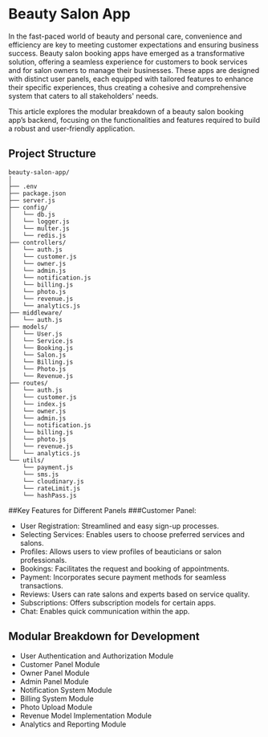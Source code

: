 # Beauty Salon App
In the fast-paced world of beauty and personal care, convenience and efficiency are key to meeting customer expectations and ensuring business success. Beauty salon booking apps have emerged as a transformative solution, offering a seamless experience for customers to book services and for salon owners to manage their businesses. These apps are designed with distinct user panels, each equipped with tailored features to enhance their specific experiences, thus creating a cohesive and comprehensive system that caters to all stakeholders' needs.

This article explores the modular breakdown of a beauty salon booking app’s backend, focusing on the functionalities and features required to build a robust and user-friendly application. 
## Project Structure

```
beauty-salon-app/
│
├── .env
├── package.json
├── server.js
├── config/
│   └── db.js
│   └── logger.js
│   └── multer.js
│   └── redis.js
├── controllers/
│   └── auth.js
│   └── customer.js
│   └── owner.js
│   └── admin.js
│   └── notification.js
│   └── billing.js
│   └── photo.js
│   └── revenue.js
│   └── analytics.js
├── middleware/
│   └── auth.js
├── models/
│   └── User.js
│   └── Service.js
│   └── Booking.js
│   └── Salon.js
│   └── Billing.js
│   └── Photo.js
│   └── Revenue.js
├── routes/
│   └── auth.js
│   └── customer.js
│   └── index.js
│   └── owner.js
│   └── admin.js
│   └── notification.js
│   └── billing.js
│   └── photo.js
│   └── revenue.js
│   └── analytics.js
└── utils/
    └── payment.js
    └── sms.js
    └── cloudinary.js
    └── rateLimit.js
    └── hashPass.js
```
##Key Features for Different Panels
###Customer Panel:

- User Registration: Streamlined and easy sign-up processes.
- Selecting Services: Enables users to choose preferred services and salons.
- Profiles: Allows users to view profiles of beauticians or salon professionals.
- Bookings: Facilitates the request and booking of appointments.
- Payment: Incorporates secure payment methods for seamless transactions.
- Reviews: Users can rate salons and experts based on service quality.
- Subscriptions: Offers subscription models for certain apps.
- Chat: Enables quick communication within the app.
## Modular Breakdown for Development
- User Authentication and Authorization Module
- Customer Panel Module
- Owner Panel Module
- Admin Panel Module
- Notification System Module
- Billing System Module
- Photo Upload Module
- Revenue Model Implementation Module
- Analytics and Reporting Module

